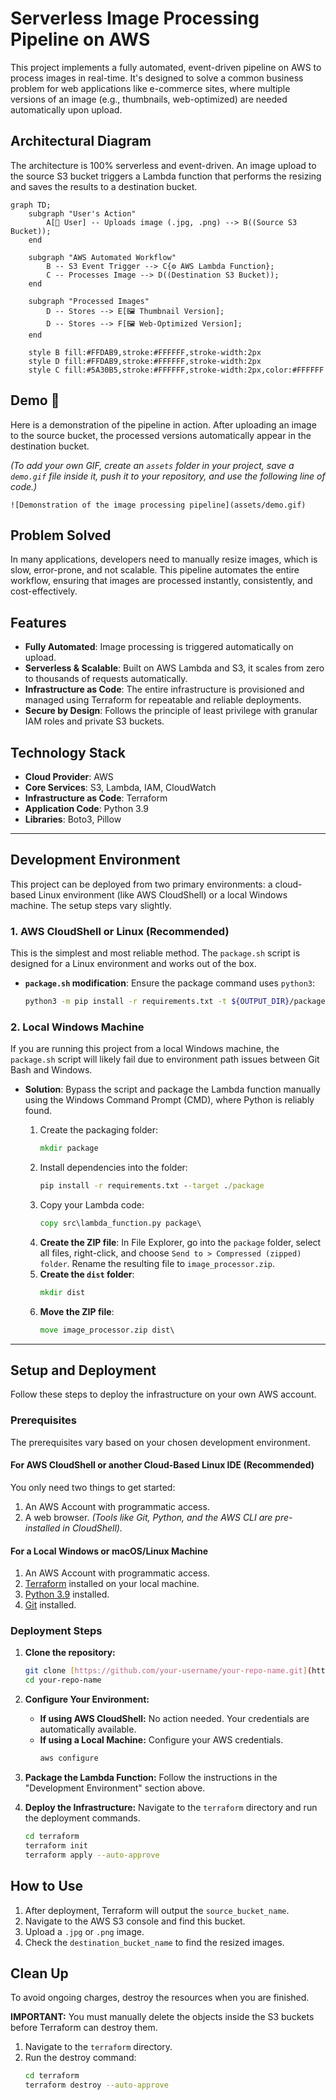 # Serverless Image Processing Pipeline on AWS

This project implements a fully automated, event-driven pipeline on AWS to process images in real-time. It's designed to solve a common business problem for web applications like e-commerce sites, where multiple versions of an image (e.g., thumbnails, web-optimized) are needed automatically upon upload.

## Architectural Diagram

The architecture is 100% serverless and event-driven. An image upload to the source S3 bucket triggers a Lambda function that performs the resizing and saves the results to a destination bucket.

```mermaid
graph TD;
    subgraph "User's Action"
        A[👤 User] -- Uploads image (.jpg, .png) --> B((Source S3 Bucket));
    end

    subgraph "AWS Automated Workflow"
        B -- S3 Event Trigger --> C{⚙️ AWS Lambda Function};
        C -- Processes Image --> D((Destination S3 Bucket));
    end

    subgraph "Processed Images"
        D -- Stores --> E[🖼️ Thumbnail Version];
        D -- Stores --> F[🖼️ Web-Optimized Version];
    end

    style B fill:#FFDAB9,stroke:#FFFFFF,stroke-width:2px
    style D fill:#FFDAB9,stroke:#FFFFFF,stroke-width:2px
    style C fill:#5A30B5,stroke:#FFFFFF,stroke-width:2px,color:#FFFFFF
```

## Demo 📸

Here is a demonstration of the pipeline in action. After uploading an image to the source bucket, the processed versions automatically appear in the destination bucket.

*(To add your own GIF, create an `assets` folder in your project, save a `demo.gif` file inside it, push it to your repository, and use the following line of code.)*

`![Demonstration of the image processing pipeline](assets/demo.gif)`

## Problem Solved

In many applications, developers need to manually resize images, which is slow, error-prone, and not scalable. This pipeline automates the entire workflow, ensuring that images are processed instantly, consistently, and cost-effectively.

## Features

  - **Fully Automated**: Image processing is triggered automatically on upload.
  - **Serverless & Scalable**: Built on AWS Lambda and S3, it scales from zero to thousands of requests automatically.
  - **Infrastructure as Code**: The entire infrastructure is provisioned and managed using Terraform for repeatable and reliable deployments.
  - **Secure by Design**: Follows the principle of least privilege with granular IAM roles and private S3 buckets.

## Technology Stack

  - **Cloud Provider**: AWS
  - **Core Services**: S3, Lambda, IAM, CloudWatch
  - **Infrastructure as Code**: Terraform
  - **Application Code**: Python 3.9
  - **Libraries**: Boto3, Pillow

-----

## Development Environment

This project can be deployed from two primary environments: a cloud-based Linux environment (like AWS CloudShell) or a local Windows machine. The setup steps vary slightly.

### 1\. AWS CloudShell or Linux (Recommended)

This is the simplest and most reliable method. The `package.sh` script is designed for a Linux environment and works out of the box.

  - **`package.sh` modification**: Ensure the package command uses `python3`:
    ```bash
    python3 -m pip install -r requirements.txt -t ${OUTPUT_DIR}/package
    ```

### 2\. Local Windows Machine

If you are running this project from a local Windows machine, the `package.sh` script will likely fail due to environment path issues between Git Bash and Windows.

  - **Solution**: Bypass the script and package the Lambda function manually using the Windows Command Prompt (CMD), where Python is reliably found.

    1.  Create the packaging folder:
        ```cmd
        mkdir package
        ```
    2.  Install dependencies into the folder:
        ```cmd
        pip install -r requirements.txt --target ./package
        ```
    3.  Copy your Lambda code:
        ```cmd
        copy src\lambda_function.py package\
        ```
    4.  **Create the ZIP file**: In File Explorer, go into the `package` folder, select all files, right-click, and choose `Send to > Compressed (zipped) folder`. Rename the resulting file to `image_processor.zip`.
    5.  **Create the `dist` folder**:
        ```cmd
        mkdir dist
        ```
    6.  **Move the ZIP file**:
        ```cmd
        move image_processor.zip dist\
        ```

-----

## Setup and Deployment

Follow these steps to deploy the infrastructure on your own AWS account.

### Prerequisites

The prerequisites vary based on your chosen development environment.

#### For AWS CloudShell or another Cloud-Based Linux IDE (Recommended)

You only need two things to get started:

1.  An AWS Account with programmatic access.
2.  A web browser.
    *(Tools like Git, Python, and the AWS CLI are pre-installed in CloudShell).*

#### For a Local Windows or macOS/Linux Machine

1.  An AWS Account with programmatic access.
2.  [Terraform](https://learn.hashicorp.com/tutorials/terraform/install-cli) installed on your local machine.
3.  [Python 3.9](https://www.python.org/downloads/) installed.
4.  [Git](https://git-scm.com/downloads) installed.

### Deployment Steps

1.  **Clone the repository:**

    ```bash
    git clone [https://github.com/your-username/your-repo-name.git](https://github.com/your-username/your-repo-name.git)
    cd your-repo-name
    ```

2.  **Configure Your Environment:**

      - **If using AWS CloudShell:** No action needed. Your credentials are automatically available.
      - **If using a Local Machine:** Configure your AWS credentials.
        ```bash
        aws configure
        ```

3.  **Package the Lambda Function:**
    Follow the instructions in the "Development Environment" section above.

4.  **Deploy the Infrastructure:**
    Navigate to the `terraform` directory and run the deployment commands.

    ```bash
    cd terraform
    terraform init
    terraform apply --auto-approve
    ```

## How to Use

1.  After deployment, Terraform will output the `source_bucket_name`.
2.  Navigate to the AWS S3 console and find this bucket.
3.  Upload a `.jpg` or `.png` image.
4.  Check the `destination_bucket_name` to find the resized images.

## Clean Up

To avoid ongoing charges, destroy the resources when you are finished.

**IMPORTANT:** You must manually delete the objects inside the S3 buckets before Terraform can destroy them.

1.  Navigate to the `terraform` directory.
2.  Run the destroy command:
    ```bash
    cd terraform
    terraform destroy --auto-approve
    ```
